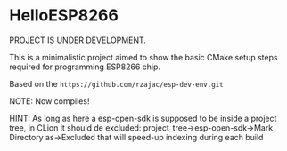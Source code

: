 # HelloESP8266

PROJECT IS UNDER DEVELOPMENT.

This is a minimalistic project aimed to show the basic CMake setup steps required for programming ESP8266 chip.

Based on the `https://github.com/rzajac/esp-dev-env.git`

NOTE:
Now compiles!


HINT:
As long as here a esp-open-sdk is supposed to be inside a project tree, in CLion it should de excluded:
project_tree->esp-open-sdk->Mark Directory as->Excluded
that will speed-up indexing during each build

